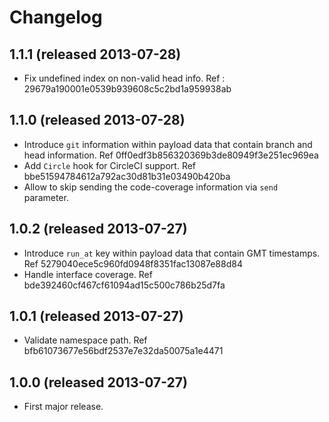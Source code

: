 Changelog
=========
## 1.1.1 (released 2013-07-28)

* Fix undefined index on non-valid head info. Ref : 29679a190001e0539b939608c5c2bd1a959938ab

## 1.1.0 (released 2013-07-28)

* Introduce `git` information within payload data that contain branch and head information. Ref 0ff0edf3b856320369b3de80949f3e251ec969ea
* Add `Circle` hook for CircleCI support. Ref bbe51594784612a792ac30d81b31e03490b420ba
* Allow to skip sending the code-coverage information via `send` parameter.

## 1.0.2 (released 2013-07-27)

* Introduce `run_at` key within payload data that contain GMT timestamps. Ref 5279040ece5c960fd0948f8351fac13087e88d84
* Handle interface coverage. Ref bde392460cf467cf61094ad15c500c786b25d7fa

## 1.0.1 (released 2013-07-27)

* Validate namespace path. Ref bfb61073677e56bdf2537e7e32da50075a1e4471

## 1.0.0 (released 2013-07-27)

* First major release.